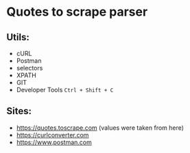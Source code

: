 
# Quotes to scrape parser

## Utils:

- cURL
- Postman
- selectors
- XPATH
- GIT
- Developer Tools `Ctrl + Shift + C`

## Sites:

- https://quotes.toscrape.com (values were taken from here)
- https://curlconverter.com
- https://www.postman.com